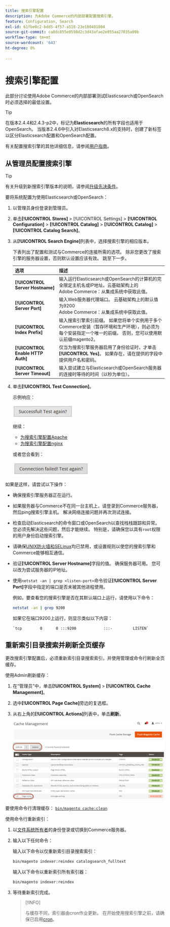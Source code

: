 ```yaml
---
title: 搜索引擎配置
description: 为Adobe Commerce的内部部署配置搜索引擎。
feature: Configuration, Search
exl-id: 61fbe0c2-bdd5-4f57-a518-23e180401804
source-git-commit: ca8dc855e0598d2c3d43afae2e055aa27035a09b
workflow-type: tm+mt
source-wordcount: '643'
ht-degree: 0%

---
```


# 搜索引擎配置

此部分讨论使用Adobe Commerce的内部部署测试Elasticsearch或OpenSearch时必须选择的最低设置。

>[!TIP]
>
>在版本2.4.4和2.4.3-p2中，标记为&#x200B;**Elasticsearch**&#x200B;的所有字段也适用于OpenSearch。
>当版本2.4.6中引入对Elasticsearch8.x的支持时，创建了新标签以区分Elasticsearch配置和OpenSearch配置。

有关配置搜索引擎的其他详细信息，请参阅[用户指南](https://experienceleague.adobe.com/docs/commerce-admin/catalog/catalog/search/search-configuration.html)。

## 从管理员配置搜索引擎

>[!TIP]
>
>有关升级到新搜索引擎版本的说明，请参阅[升级先决条件](../../upgrade/prepare/prerequisites.md)。

要将系统配置为使用Elasticsearch或OpenSearch：

1. 以管理员身份登录到管理员。
1. 单击&#x200B;**[!UICONTROL Stores]** > [!UICONTROL Settings] > **[!UICONTROL Configuration]** > **[!UICONTROL Catalog]** > **[!UICONTROL Catalog]** > **[!UICONTROL Catalog Search]**。
1. 从&#x200B;**[!UICONTROL Search Engine]**&#x200B;列表中，选择搜索引擎的相应版本。

   下表列出了配置和测试与Commerce的连接所需的选项。 除非您更改了搜索引擎的服务器设置，否则默认设置应该有效。 跳至下一步。

   | 选项 | 描述 |
   |--- |--- |
   | **[!UICONTROL Server Hostname]** | 输入运行Elasticsearch或OpenSearch的计算机的完全限定主机名或IP地址。云基础架构上的<br>Adobe Commerce：从集成系统中获取此值。 |
   | **[!UICONTROL Server Port]** | 输入Web服务器代理端口。 云基础架构上的默认值为9200<br>Adobe Commerce：从集成系统中获取此值。 |
   | **[!UICONTROL Index Prefix]** | 输入搜索引擎索引前缀。 如果您将单个实例用于多个Commerce安装（暂存环境和生产环境），则必须为每个安装指定一个唯一的前缀。 否则，您可以使用默认前缀magento2。 |
   | **[!UICONTROL Enable HTTP Auth]** | 仅当为搜索引擎服务器启用了身份验证时，才单击&#x200B;**[!UICONTROL Yes]**。 如果存在，请在提供的字段中提供用户名和密码。 |
   | **[!UICONTROL Server Timeout]** | 输入尝试建立与Elasticsearch或OpenSearch服务器的连接时等待的时间（以秒为单位）。 |

1. 单击&#x200B;**[!UICONTROL Test Connection]**。

   示例响应：

   ![成功](../../assets/configuration/elastic_test-success.png)

   继续：

   - [为搜索引擎配置Apache](../../installation/prerequisites/search-engine/configure-apache.md)
   - [为搜索引擎配置nginx](../../installation/prerequisites/search-engine/configure-nginx.md)

   或者您会看到：

   ![失败](../../assets/configuration/elastic_test-fail.png)

如果是这样，请尝试以下操作：

- 确保搜索引擎服务器正在运行。
- 如果服务器与Commerce不在同一台主机上，请登录到Commerce服务器，然后ping搜索引擎主机。 解决网络连接问题并再次测试连接。
- 检查启动Elasticsearch的命令窗口或OpenSearch以查找栈栈跟踪和异常。 您必须先解决这些问题，然后才能继续。 特别是，请确保您以具有`root`权限的用户身份启动搜索引擎。
- 请确保[UNIX防火墙和SELinux](../../installation/prerequisites/search-engine/overview.md#firewall-and-selinux)均已禁用，或设置规则以使您的搜索引擎和Commerce能够相互通信。
- 验证&#x200B;**[!UICONTROL Server Hostname]**&#x200B;字段的值。 确保服务器可用。 您可以改为尝试服务器的IP地址。
- 使用`netstat -an | grep <listen-port>`命令验证&#x200B;**[!UICONTROL Server Port]**&#x200B;字段中指定的端口是否未被其他进程使用。

  例如，要查看您的搜索引擎是否在其默认端口上运行，请使用以下命令：

  ```bash
  netstat -an | grep 9200
  ```

  如果它在端口9200上运行，则显示类似以下内容：

  ```
  `tcp        0      0 :::9200            :::-         LISTEN`
  ```

## 重新索引目录搜索并刷新全页缓存

更改搜索引擎配置后，必须重新索引目录搜索索引，并使用管理或命令行刷新全页缓存。

使用Admin刷新缓存：

1. 在“管理员”中，单击&#x200B;**[!UICONTROL System]** > **[!UICONTROL Cache Management]**。
1. 选中&#x200B;**[!UICONTROL Page Cache]**&#x200B;旁边的复选框。
1. 从右上角的&#x200B;**[!UICONTROL Actions]**&#x200B;列表中，单击&#x200B;**刷新**。

   ![缓存管理](../../assets/configuration/refresh-cache.png)

要使用命令行清理缓存： [`bin/magento cache:clean`](../cli/manage-cache.md#clean-and-flush-cache-types)

使用命令行重新索引：

1. 以[文件系统所有者](../../installation/prerequisites/file-system/overview.md)的身份登录或切换到Commerce服务器。
1. 输入以下任何命令：

   输入以下命令以仅重新索引目录搜索索引：

   ```bash
   bin/magento indexer:reindex catalogsearch_fulltext
   ```

   输入以下命令以重新索引所有索引器：

   ```bash
   bin/magento indexer:reindex
   ```

1. 等待重新索引完成。

   >[!INFO]
   >
   >与缓存不同，索引器由cron作业更新。 在开始使用搜索引擎之前，请确保已启用[cron](../cli/configure-cron-jobs.md)。
